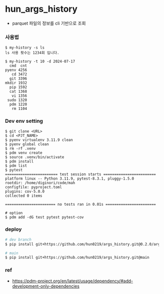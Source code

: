 # hun_args_history
- parquet 파일의 정보를 cli 기반으로 조회

### 사용법
```
$ my-history -s ls
ls 사용 횟수는 1234회 입니다.

$ my-history -t 10 -d 2024-07-17
  cmd  cnt
pyenv 4256
   cd 3472
  git 3396
mkdir 1932
  pip 1592
  cat 1368
   vi 1356
 sudo 1320
  pdm 1220
   rm 1104
```

### Dev env setting
```
$ git clone <URL>
$ cd <PJT_NAME>
$ pyenv virtualenv 3.11.9 clean
$ pyenv global clean
$ rm -rf .venv
$ pdm venv create
$ source .venv/bin/activate
$ pdm install
$ pdm list
$ pytest
======================== test session starts ========================
platform linux -- Python 3.11.9, pytest-8.3.1, pluggy-1.5.0
rootdir: /home/diginori/code/mah
configfile: pyproject.toml
plugins: cov-5.0.0
collected 0 items

======================= no tests ran in 0.01s =======================

# option
$ pdm add -dG test pytest pytest-cov
```

### deploy
```bash
# dev branch
$ pip install git+https://github.com/hun0219/args_history.git@0.2.0/args

# main
$ pip install git+https://github.com/hun0219/args_history.git@main
```


### ref
- https://pdm-project.org/en/latest/usage/dependency/#add-development-only-dependencies


